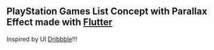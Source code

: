 ## PlayStation Games List Concept with Parallax Effect made with [Flutter](https://flutter.dev/)

Inspired by UI [Dribbble](https://dribbble.com/shots/10788807--4-the-Players-interaction-concept)!!!

